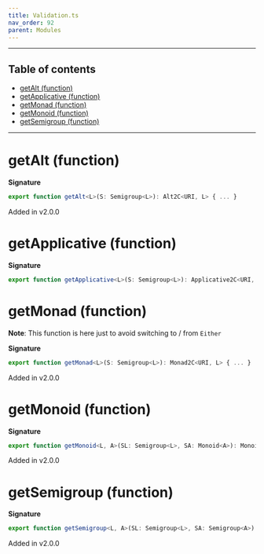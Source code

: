 ```yaml
---
title: Validation.ts
nav_order: 92
parent: Modules
---
```


---

<h2 class="text-delta">Table of contents</h2>

- [getAlt (function)](#getalt-function)
- [getApplicative (function)](#getapplicative-function)
- [getMonad (function)](#getmonad-function)
- [getMonoid (function)](#getmonoid-function)
- [getSemigroup (function)](#getsemigroup-function)

---

# getAlt (function)

**Signature**

```ts
export function getAlt<L>(S: Semigroup<L>): Alt2C<URI, L> { ... }
```

Added in v2.0.0

# getApplicative (function)

**Signature**

```ts
export function getApplicative<L>(S: Semigroup<L>): Applicative2C<URI, L> { ... }
```

# getMonad (function)

**Note**: This function is here just to avoid switching to / from `Either`

**Signature**

```ts
export function getMonad<L>(S: Semigroup<L>): Monad2C<URI, L> { ... }
```

Added in v2.0.0

# getMonoid (function)

**Signature**

```ts
export function getMonoid<L, A>(SL: Semigroup<L>, SA: Monoid<A>): Monoid<Either<L, A>> { ... }
```

Added in v2.0.0

# getSemigroup (function)

**Signature**

```ts
export function getSemigroup<L, A>(SL: Semigroup<L>, SA: Semigroup<A>): Semigroup<Either<L, A>> { ... }
```

Added in v2.0.0
